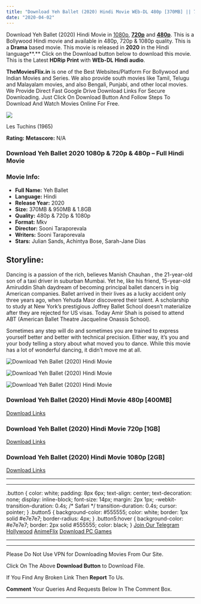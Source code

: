 ```yaml
---
title: "Download Yeh Ballet (2020) Hindi Movie WEb-DL 480p [370MB] || 720p [950MB] || 1080p [1.8GB]"
date: "2020-04-02"
---
```


Download Yeh Ballet (2020) Hindi Movie in [1080p](https://1moviesflix.com/1080p-movies/), [**720p**](https://1moviesflix.com/720p-movies/) and **[480p](https://1moviesflix.com/480p-movies/)**. This is a Bollywood Hindi movie and available in 480p, 720p & 1080p quality. This is a **Drama** based movie. This movie is released in **2020** in the Hindi language**.** Click on the Download button below to download this movie. This is the Latest **HDRip Print** with **WEb-DL** **Hindi audio**.

**TheMoviesFlix.in** is one of the Best Websites/Platform For Bollywood and Indian Movies and Series. We also provide south movies like Tamil, Telugu and Malayalam movies, and also Bengali, Punjabi, and other local movies. We Provide Direct Fast Google Drive Download Links For Secure Downloading. Just Click On Download Button And Follow Steps To Download And Watch Movies Online For Free.

[![](https://1moviesflix.com/wp-content/plugins/imdb-for-wordpress/assets/img/placeholder.png)](https://www.imdb.com/title/tt1023043/ "Les Tuchins")

Les Tuchins (1965)

**Rating:** **Metascore:** N/A

### Download Yeh Ballet 2020 1080p & 720p & 480p – Full Hindi Movie

### Movie Info:

- **Full Name:** Yeh Ballet
- **Language:** Hindi
- **Release Year:** 2020
- **Size:** 370MB & 950MB & 1.8GB
- **Quality:** 480p & 720p & 1080p
- **Format:** Mkv
- **Director:** Sooni Taraporevala
- **Writers:** Sooni Taraporevala
- **Stars:** Julian Sands, Achintya Bose, Sarah-Jane Dias

## Storyline:

Dancing is a passion of the rich, believes Manish Chauhan , the 21-year-old son of a taxi driver in suburban Mumbai. Yet he, like his friend, 15-year-old Amiruddin Shah daydream of becoming principal ballet dancers in big American companies. Ballet arrived in their lives as a lucky accident only three years ago, when Yehuda Maor discovered their talent. A scholarship to study at New York’s prestigious Joffrey Ballet School doesn’t materialize after they are rejected for US visas. Today Amir Shah is poised to attend ABT (American Ballet Theatre Jacqueline Onassis School).

Sometimes any step will do and sometimes you are trained to express yourself better and better with technical precision. Either way, it’s you and your body telling a story about what moved you to dance. While this movie has a lot of wonderful dancing, it didn’t move me at all.

![Download Yeh Ballet (2020) Hindi Movie](https://i.imgur.com/sg4yeJY.png)

![Download Yeh Ballet (2020) Hindi Movie](https://i.imgur.com/CKMXpio.png)

![Download Yeh Ballet (2020) Hindi Movie](https://i.imgur.com/7ADcDLL.png)

### Download Yeh Ballet (2020) Hindi Movie 480p \[400MB\]

[Download Links](https://1moviesflix.com?a270777880=aStDcnNNRlY3Qk9tVGd3TEdpS2J2dXV0QkJsTUtIb0phOGtrN21HVDBjZHdmZVZUbHQ0ejcvMHp2Zm5JUWNOWGRsNjRtUm1SOU0xWExWMytlRnpFeEQ0YjdKVzV2a0FvaEthOHhKYmhzdGs9)

### Download Yeh Ballet (2020) Hindi Movie 720p \[1GB\]

[Download Links](https://1moviesflix.com?a270777880=aStDcnNNRlY3Qk9tVGd3TEdpS2J2dXV0QkJsTUtIb0phOGtrN21HVDBjZHdmZVZUbHQ0ejcvMHp2Zm5JUWNOWExEbm50SVNETXFuTkxyME90WXdIYmJvQ1dpTXAzUEJNbndzbW9Ib01GKzg9)

### Download Yeh Ballet (2020) Hindi Movie 1080p \[2GB\]

[Download Links](https://1moviesflix.com?a270777880=aStDcnNNRlY3Qk9tVGd3TEdpS2J2dXV0QkJsTUtIb0phOGtrN21HVDBjZHdmZVZUbHQ0ejcvMHp2Zm5JUWNOWGYxUTdHNkRvN1poTUpJSURZUEsyTHdRbFZxT3cvekZTYjE5S0JWRFpyZTg9)

* * *

* * *

.button { color: white; padding: 8px 6px; text-align: center; text-decoration: none; display: inline-block; font-size: 14px; margin: 2px 1px; -webkit-transition-duration: 0.4s; /\* Safari \*/ transition-duration: 0.4s; cursor: pointer; } .button5 { background-color: #555555; color: white; border: 1px solid #e7e7e7; border-radius: 4px; } .button5:hover { background-color: #e7e7e7; border: 2px solid #555555; color: black; } [Join Our Telegram](http://gdrivepro.xyz/join.php) [Hollywood](https://moviesverse.com/) [AnimeFlix](https://animeflix.in/) [Download PC Games](https://gamesflix.net/)  

* * *

* * *

  

Please Do Not Use VPN for Downloading Movies From Our Site.

Click On The Above **Download Button** to Download File.

If You Find Any Broken Link Then **Report** To Us.

**Comment** Your Queries And Requests Below In The Comment Box.

* * *

